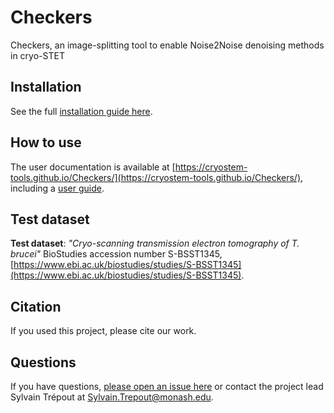 # Checkers

Checkers, an image-splitting tool to enable Noise2Noise denoising methods in cryo-STET

## Installation

See the full [installation guide here](install.md).

## How to use

The user documentation is available at [https://cryostem-tools.github.io/Checkers/](https://cryostem-tools.github.io/Checkers/), including a [user guide](user_guide.md).

## Test dataset

**Test dataset**: *"Cryo-scanning transmission electron tomography of T. brucei"* BioStudies accession number S-BSST1345, [https://www.ebi.ac.uk/biostudies/studies/S-BSST1345](https://www.ebi.ac.uk/biostudies/studies/S-BSST1345).

## Citation

If you used this project, please cite our work.

## Questions

If you have questions, [please open an issue here](https://github.com/CryoSTEM-tools/Checkers/issues) or contact the project lead Sylvain Trépout at Sylvain.Trepout@monash.edu.
